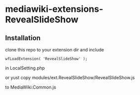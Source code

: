 # mediawiki-extensions-RevealSlideShow

## Installation

clone this repo to your extension dir and include 
```
wfLoadExtension( 'RevealSlideShow' );
```
in LocalSetting.php

or yust copy modules/ext.RevealSlideShow/RevealSlideShow.js

to MediaWiki:Common.js
